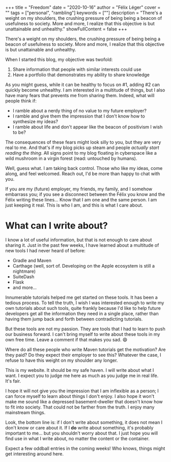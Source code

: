 +++
title = "Freedom"
date = "2020-10-16"
author = "Félix Léger"
cover = ""
tags = ["personal", "rambling"]
keywords = [""]
description = "There's a weight on my shoulders, the crushing pressure of being being a beacon of usefulness to society. More and more, I realize that this objective is but unattainable and unhealthy."
showFullContent = false
+++

There's a weight on my shoulders, the crushing pressure of being being a beacon of usefulness to society. More
and more, I realize that this objective is but unattainable and unhealthy.

When I started this blog, my objective was twofold:

1. Share information that people with similar interests could use
1. Have a portfolio that demonstrates my ability to share knowledge

As you might guess, while it can be healthy to focus on #1, adding #2 can quickly become unhealthy. I am
interested in a multitude of things, but I also have many fears that prevents me from sharing them. Indeed,
what will people think if:

* I ramble about a nerdy thing of no value to my future employer?
* I ramble and give them the impression that I don't know how to synthesize my ideas?
* I ramble about life and don't appear like the beacon of positivism I wish to be?

The consequences of these fears might look silly to you, but they are very real to me. And that's if my blog
picks up steam and people *actually start reading the thing*. All signs point to my blog floating in
cyberspace like a wild mushroom in a virgin forest (read: untouched by humans).

Well, guess what. I am taking back control. Those who like my ideas, come along, and feel welcomed. Reach out,
I'd be more than happy to chat with you.

If you are my (future) employer, my friends, my family, and I somehow embarrass you; if you see a
disconnect between the Félix you know and the Félix writing these lines... Know that I am one and the same
person. I am just keeping it real. This is who I am, and this is what I care about.

# What can I write about?

I know a lot of useful information, but that is not enough to care about sharing it. Just in the past few
weeks, I have learned about a multitude of new tools I had never heard of before:

* Gradle and Maven
* Carthage (well, sort of. Developing on the Apple ecosystem is still a nightmare)
* SuiteDash
* Flask
* and more...

Innumerable tutorials helped me get started on these tools. It has been a tedious process. To tell the truth,
I wish I was interested enough to write my own tutorials about such tools, quite frankly because I'd like to
help future developers get all the information they need in a single place, rather than having them jump back
and forth between contradicting tutorials.

But these tools are not my passion. They are tools that I had to learn to push our business forward. I can't
bring myself to write about these tools in my own free time. Leave a comment if that makes you sad. :smile:

Where do all these people who write Maven tutorials get the motivation? Are they paid? Do they expect their
employer to see this? Whatever the case, I refuse to have this weight on my shoulder any longer.

This is my website. It should be my safe haven. I will write about what I want. I expect you to judge me here
as much as you judge me in real life. It's fair.

I hope it will not give you the impression that I am inflexible as a person; I can force myself to learn about
things I don't enjoy. I also hope it won't make me sound like a depressed basement-dweller that doesn't know
how to fit into society. That could not be farther from the truth. I enjoy many mainstream things.

Look, the bottom line is: if I don't write about something, it does not mean I don't know or care about it. If
I **do** write about something, it's probably important to me... but you shouldn't worry about that. I just
hope you will find use in what I write about, no matter the content or the container.

Expect a few oddball entries in the coming weeks! Who knows, things might get interesting around here.


